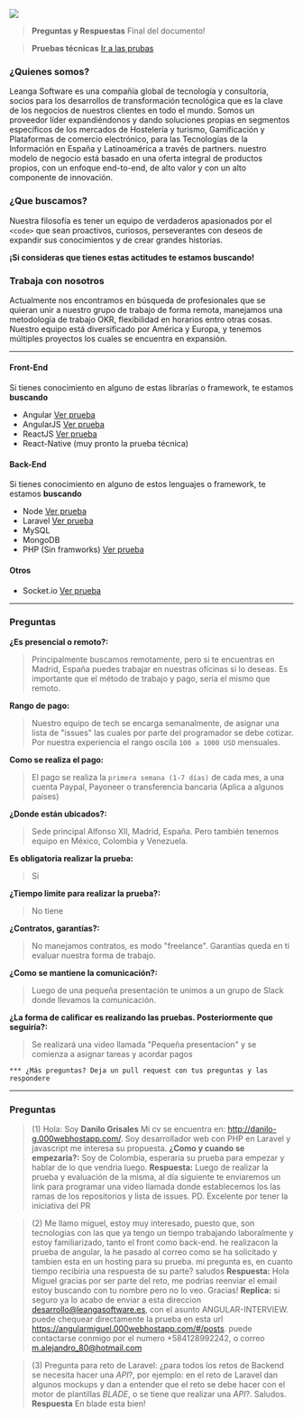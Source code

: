 ![](https://leangasoftware.es/img/logo.png)

> __Preguntas y Respuestas__
Final del documento!

> __Pruebas técnicas__
[Ir a las prubas](#front-end)

### ¿Quienes somos?

Leanga Software es una compañía global de tecnología y consultoría, socios para los desarrollos de transformación tecnológica que es la clave de los negocios de nuestros clientes en todo el mundo. Somos un proveedor líder expandiéndonos y dando soluciones propias en segmentos específicos de los mercados de Hostelería y turismo, Gamificación y Plataformas de comercio electrónico, para las Tecnologías de la Información en España y Latinoamérica a través de partners. nuestro modelo de negocio está basado en una oferta integral de productos propios, con un enfoque end-to-end, de alto valor y con un alto componente de innovación.

### ¿Que buscamos?
Nuestra filosofía es tener un equipo de verdaderos apasionados por el `<code>` que sean proactivos, curiosos, perseverantes con deseos de expandir sus conocimientos y de crear grandes historias.

__¡Si consideras que tienes estas actitudes te estamos buscando!__

### Trabaja con nosotros
Actualmente nos encontramos en búsqueda de profesionales que se quieran unir a nuestro grupo de trabajo de forma remota, manejamos una metodología de trabajo OKR, flexibilidad en horarios entro otras cosas.
Nuestro equipo está diversificado por América y Europa, y tenemos múltiples proyectos los cuales se encuentra en expansión.

---

#### Front-End
Si tienes conocimiento en alguno de estas librarías o framework, te estamos __buscando__
- Angular [Ver prueba](https://github.com/leangasoftware/angular-interview)
- AngularJS [Ver prueba](https://github.com/leangasoftware/angularjs-interview)
- ReactJS [Ver prueba](https://github.com/leangasoftware/reactjs-interview)
- React-Native (muy pronto la prueba técnica)
    
#### Back-End
Si tienes conocimiento en alguno de estos lenguajes o framework, te estamos __buscando__
- Node [Ver prueba](https://github.com/leangasoftware/node-interview)
- Laravel [Ver prueba](https://github.com/leangasoftware/laravel-interview)
- MySQL 
- MongoDB
- PHP (Sin framworks) [Ver prueba](https://github.com/leangasoftware/php-interview)
#### Otros
- Socket.io [Ver prueba](https://github.com/leangasoftware/socket-io-node)
---
### Preguntas
__¿Es presencial o remoto?:__
> Principalmente buscamos remotamente, pero si te encuentras en Madrid, España puedes trabajar en nuestras oficinas si lo deseas. Es importante que el método de trabajo y pago, seria el mismo que remoto.

__Rango de pago:__
> Nuestro equipo de tech se encarga semanalmente, de asignar una lista de "issues" las cuales por parte del programador se debe cotizar. Por nuestra experiencia el rango oscila `100 a 1000 USD` mensuales.

__Como se realiza el pago:__
> El pago se realiza la `primera semana (1-7 días)` de cada mes, a una cuenta Paypal, Payoneer o transferencia bancaria (Aplica a algunos países)

__¿Donde están ubicados?:__
> Sede principal Alfonso XII, Madrid, España. Pero también tenemos equipo en México, Colombia y Venezuela.

__Es obligatoria realizar la prueba:__
> Si

__¿Tiempo limite para realizar la prueba?:__
> No tiene

__¿Contratos, garantías?:__
> No manejamos contratos, es modo "freelance". Garantías queda en ti evaluar nuestra forma de trabajo.

__¿Como se mantiene la comunicación?:__
> Luego de una pequeña presentación te unimos a un grupo de Slack donde llevamos la comunicación.

__¿La forma de calificar es realizando las pruebas. Posteriormente que seguiría?:__
> Se realizará una video llamada "Pequeña presentacion" y se comienza a asignar tareas y acordar pagos

`*** ¿Más preguntas? Deja un pull request con tus preguntas y las respondere`
 
---

### Preguntas

>(1) Hola: Soy __Danilo Grisales__
>Mi cv se encuentra en: http://danilo-g.000webhostapp.com/.
>Soy desarrollador web con PHP en Laravel y javascript me interesa su propuesta. 
__¿Como y cuando se empezaria?:__
> Soy de Colombia, esperaria su prueba para empezar y hablar de lo que vendria luego.
__Respuesta:__
> Luego de realizar la prueba y evaluación de la misma, al día siguiente te enviaremos un link para programar una video llamada donde establecemos los las ramas de los repositorios y lista de issues. PD. Excelente por tener la iniciativa del PR

>(2) Me llamo miguel, estoy muy interesado, puesto que, son tecnologias con las que ya tengo un tiempo trabajando laboralmente y estoy familiarizado, tanto el front como back-end. he realizacon la prueba de angular, la he pasado al correo como se ha solicitado y tambien esta en un hosting para su prueba. mi pregunta es, en cuanto tiempo recibiria una respuesta de su parte? saludos
__Respuesta:__ Hola Miguel gracias por ser parte del reto, me podrias reenviar el email estoy buscando con tu nombre pero no lo veo. Gracias! __Replica:__  si seguro ya lo acabo de enviar a esta direccion desarrollo@leangasoftware.es, con el asunto  ANGULAR-INTERVIEW. puede chequear directamente la prueba en esta url https://angularmiguel.000webhostapp.com/#/posts. puede contactarse conmigo por el numero +584128992242, o correo m.alejandro_80@hotmail.com

>(3) Pregunta para reto de Laravel: ¿para todos los retos de Backend se necesita hacer una _API_?, por ejemplo: en el reto de Laravel dan algunos mockups y dan a entender que el reto se debe hacer con el motor de plantillas _BLADE_, o se tiene que realizar una _API_?. Saludos.
__Respuesta__ En blade esta bien!
